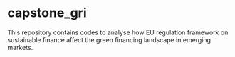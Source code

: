 # capstone_gri

This repository contains codes to analyse how EU regulation framework on sustainable finance affect the green financing landscape in emerging markets. 
